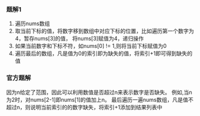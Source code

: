 ### 题解1
1. 遍历nums数组
2. 取当前下标的值，将数字移到数组中对应下标的位置，比如遍历第一个数字为4，暂存nums[3]的值，
   将nums[3]赋值为4，递归操作
3. 如果当前数字和下标不符，如nums[0] != 1,则将当前下标赋值为0
4. 遍历最后的数组，凡是值为0的索引即为缺失的值，将索引+1即可得到缺失的值

### 官方题解
因为n给定了范围，因此可以利用数值是否超过n来表示数字是否缺失。
例如,当n为2时，对nums[2-1]即nums[1]的值加上n。
最后遍历一遍nums数组，凡是值不超过n，则说明当前索引的的数字缺失，将索引+1添加到结果列表中